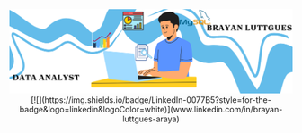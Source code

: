 <div id="header" align="center">
  <img decoding="async" src="Banner Brayan.png" width="800"/>
</div>
<div id=icon align="center">
   [![](https://img.shields.io/badge/LinkedIn-0077B5?style=for-the-badge&logo=linkedin&logoColor=white)](www.linkedin.com/in/brayan-luttgues-araya)
</div>



